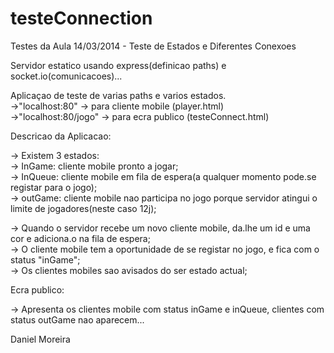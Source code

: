 testeConnection
===============

Testes da Aula 14/03/2014 - Teste de Estados e Diferentes Conexoes

Servidor estatico usando express(definicao paths) e socket.io(comunicacoes)...

Aplicaçao de teste de varias paths e varios estados.            
  ->"localhost:80" -> para cliente mobile (player.html)                        
  ->"localhost:80/jogo" -> para ecra publico (testeConnect.html)                     
  
Descricao da Aplicacao:

  -> Existem 3 estados:                                
      -> InGame: cliente mobile pronto a jogar;                         
      -> InQueue: cliente mobile em fila de espera(a qualquer momento pode.se registar para o jogo);                   
      -> outGame: cliente mobile nao participa no jogo porque servidor atingui o limite de jogadores(neste caso 12j);     
      
  -> Quando o servidor recebe um novo cliente mobile, da.lhe um id e uma cor e adiciona.o na fila de espera;              
  -> O cliente mobile tem a oportunidade de se registar no jogo, e fica com o status "inGame";                            
  -> Os clientes mobiles sao avisados do ser estado actual;                              
  
  Ecra publico:
                            
  -> Apresenta os clientes mobile com status inGame e inQueue, clientes com status outGame nao aparecem... 
  
  
  Daniel Moreira
